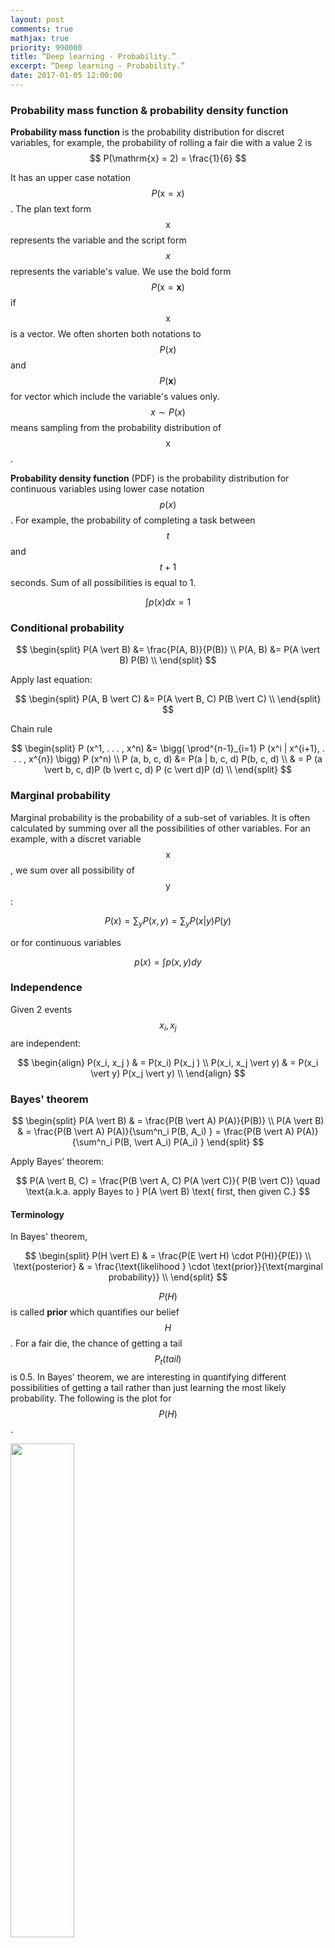 ```yaml
---
layout: post
comments: true
mathjax: true
priority: 990000
title: “Deep learning - Probability.”
excerpt: “Deep learning - Probability.”
date: 2017-01-05 12:00:00
---
```



### Probability mass function & probability density function

**Probability mass function** is the probability distribution for discret variables, for example, the probability of rolling a fair die with a value 2 is $$ P(\mathrm{x} = 2) = \frac{1}{6} $$

It has an upper case notation $$P(\mathrm{x} = x)$$. The plan text form $$\mathrm{x}$$ represents the variable and the script form $$x$$ represents the variable's value. We use the bold form $$P(\boldsymbol{\mathrm{x}} = \boldsymbol{x})$$ if $$\boldsymbol{\mathrm{x}}$$ is a vector. We often shorten both notations to $$P(x)$$ and $$P(\boldsymbol{x})$$ for vector which include the variable's values only. $$x \sim P(x) $$ means sampling from the probability distribution of $$\mathrm{x}$$.

**Probability density function** (PDF) is the probability distribution for continuous variables using lower case notation $$p(x)$$. For example, the probability of completing a task between $$t$$ and $$t+1$$ seconds. Sum of all possibilities is equal to 1.

$$
\int p(x)dx = 1
$$

### Conditional probability

$$
\begin{split}
P(A \vert B) &= \frac{P(A, B)}{P(B)} \\
P(A, B) &= P(A \vert B) P(B) \\
\end{split}
$$

Apply last equation:

$$
\begin{split}
P(A, B \vert C) &= P(A \vert B, C) P(B \vert C) \\ 
\end{split}
$$

Chain rule

$$
\begin{split}
P (x^1, . . . , x^n) &= \bigg( \prod^{n-1}_{i=1} P (x^i | x^{i+1}, . . . , x^{n}) \bigg) P (x^n)  \\
P (a, b, c, d) &= P(a | b, c, d) P(b, c, d) \\
& = P (a \vert b, c, d)P (b \vert c, d) P (c \vert d)P (d) \\
\end{split}
$$

### Marginal probability

Marginal probability is the probability of a sub-set of variables. It is often calculated by summing over all the possibilities of other variables. For an example, with a discret variable $$\mathrm{x}$$, we sum over all possibility of $$\mathrm{y}$$:

$$
P(x) = \sum_y P(x, y) = \sum_y P(x | y) P(y)
$$

or for continuous variables

$$
p(x) = \int p(x, y)dy
$$ 

### Independence

Given 2 events $$ x_i, x_j $$ are independent:

$$
\begin{align} 
P(x_i, x_j ) & = P(x_i) P(x_j ) \\
P(x_i, x_j \vert y) & = P(x_i \vert y) P(x_j \vert y) \\
\end{align} 
$$

### Bayes' theorem

$$
\begin{split}
P(A \vert B) & = \frac{P(B \vert A) P(A)}{P(B)} \\
P(A \vert B) & = \frac{P(B \vert A) P(A)}{\sum^n_i P(B, A_i) } = \frac{P(B \vert A) P(A)}{\sum^n_i P(B, \vert A_i) P(A_i) }
\end{split}
$$

Apply Bayes' theorem:

$$
P(A \vert B, C) = \frac{P(B \vert A, C) P(A \vert C)}{ P(B \vert C)} \quad \text{a.k.a. apply Bayes to } P(A \vert B) \text{ first, then given C.}
$$

#### Terminology

In Bayes' theorem,

$$
\begin{split}
P(H \vert E) & = \frac{P(E \vert H) \cdot P(H)}{P(E)} \\
\text{posterior} & = \frac{\text{likelihood } \cdot \text{prior}}{\text{marginal probability}} \\
\end{split}
$$


$$P(H)$$ is called **prior** which quantifies our belief $$H$$. For a fair die, the chance of getting a tail $$P_t(tail)$$ is 0.5. In Bayes' theorem, we are interesting in quantifying different possibilities of getting a tail rather than just learning the most likely probability. The following is the plot for $$P(H)$$. 

<div class="imgcap">
<img src="/assets/ml/ggg3.jpg" style="border:none;width:45%">
</div>

$$P(H=0.6)$$ means what is the probability of finding the coin has a 0.6 chance of getting a tail. Of course, it is much lower than $$P(H=0.5)$$ if the coin is fair. We can use previous knowledge (including previous data) or assumption to define the prior at the beginning. $$P(E \vert H)$$ is the **likelihood** of the observed data $$E$$ (say, 2 tails in the next 2 trails) given the belief. For example, for $$H=0.6$$, the likelihood of seeing 2 tails are $$0.6 \times 0.6$$. As suspected, we are dealing with a series of probabilities rather than one single value. However, with the beta function (detailed later), it can be done easily. The **posterior** $$P(H \vert E)$$ is the updated belief using Bayes' theorem after taking the observed data into account.  

<div class="imgcap">
<img src="/assets/ml/ggg4.png" style="border:none;width:45%">
</div>

When the next round of sample data is available, we can apply the Bayes' theorem again with the prior replaced by the last posterior. Bayes' theorem works better than simple frequency calculation in particular the sampling error can be high when sampling size is small at the beginning. 

As indicated by the naming, the observed data $$E$$ is also called evidence and the belief $$H$$ is also called hypothesis.

### Naive Bayes' theorem

Naive Bayes' theorem assume $$ x_i$$ and $$x_j$$ are independent. i.e.
$$
\begin{align} 
P(x_i, x_j \vert y) & = P(x_i \vert y) P(x_j \vert y) \\
\end{align} 
$$

$$
\begin{split}
P(y \vert x_1, x_2, \cdots , x_n) & = \frac{P(x_1, x_2, \cdots , x_n \vert y) P(y)}{P(x_1, x_2, \cdots , x_n)} \\
& = \frac{P(x_1 \vert y) P(x_2 \vert y) \cdots  P(x_n \vert y) P(y)}{P(x_1, x_2, \cdots , x_n)} \\
& \propto P(x_1 \vert y) P(x_2 \vert y) \cdots  P(x_n \vert y) P(y) \\
\end{split}
$$

We often ignore the marginal property (the denominator) in Naive Bayes theorem because it is a constant. We usually compare calculated values rather than finding the absolute values. In particular, $$P(x_1, x_2, \cdots , x_n)$$ may be too hard to find in some problems.

### Expectation

The definition of expectation for discret variables:

$$
\mathbb{E}_{x \sim P} [f(x)] = \sum_x P(x)f(x)
$$

Can be shorten as:

$$
\mathbf{E}_{x} [f(x)]
$$

For continuous variables:

$$
\mathbf{E}_{x \sim P} [f(x)] = \int p(x)f(x)dx
$$

Properties:

$$
\mathbb{E}_{x} [\alpha f(x) + \beta g(x)] = \alpha \mathbb{E}_{x} [f(x)] + \beta \mathbb{E}_{x} [g(x)]
$$

### Variance and covariance

$$
\begin{split}
Var(f(x)) & = \mathbb{E} [(f(x) − \mathbb{E}[f(x)])^2] \\
Cov(f(x), g(y)) & = \mathbb{E} \Big[\big(f(x) − \mathbb{E} [f(x)]\big) \big( g(y) − \mathbb{E} [g(y)] \big)\Big] \\
Cov(x_i, x_i) & = Var(x_i) \\
\end{split}
$$

Covariance measures how variables are related. If covariance is high, data tend to take on relatively high (or low) values simultaneously. If they are negative, the tends to take the opposite values simultaneously. If it is zero, they are linearly independent.

### Gaussian distribution/Normal distribution

<div class="imgcap">
<img src="/assets/gm/g0.png" style="border:none;width:80%">
</div>

$$
\mathcal{N}(x;μ, σ^2) = \frac{1}{\sigma\sqrt{2\pi}}e^{-(x - \mu)^{2}/2\sigma^{2} } 
$$

$$
x \sim \mathcal{N}{\left(\mu ,\sigma^2 \right)}
$$

$$\mathcal{N}{\left(\mu=0 ,\sigma^2=1 \right)}$$ is called **standard normal distribution**.

The PDF of a multivariate Gaussian distribution is defined as:

<div class="imgcap">
<img src="/assets/gm/g1.png" style="border:none;width:70%">
</div>

$$
\Sigma = \begin{pmatrix}
    E[(x_{1} - \mu_{1})(x_{1} - \mu_{1})] & E[(x_{1} - \mu_{1})(x_{2} - \mu_{2})] & \dots  & E[(x_{1} - \mu_{1})(x_{p} - \mu_{p})] \\
    E[(x_{2} - \mu_{2})(x_{1} - \mu_{1})] & E[(x_{2} - \mu_{2})(x_{2} - \mu_{2})] & \dots  & E[(x_{2} - \mu_{2})(x_{p} - \mu_{p})] \\
    \vdots & \vdots & \ddots & \vdots \\
    E[(x_{p} - \mu_{p})(x_{1} - \mu_{1})] & E[(x_{p} - \mu_{p})(x_{2} - \mu_{2})] & \dots  & E[(x_{n} - \mu_{p})(x_{p} - \mu_{p})]
\end{pmatrix}
$$

### Bernoulli distributions

<div class="imgcap">
<img src="/assets/ml/bplot.jpg" style="border:none;width:50%">
</div>

Source: wikipedia

$$
\begin{split}
P(\mathrm{x}=1) &= \phi \\
P(\mathrm{x}=0) &= 1 - \phi \\
\mathbf{E}_x[x] & = \phi \\
Var_x (x) & = \phi (1 - \phi) \\
\end{split}
$$

### Binomial distributions

$$
P(x;p,n) = \left( \begin{array}{c} n \\ x \end{array} \right) p^{x}(1 - p)^{n-x}
$$
 
<div class="imgcap">
<img src="/assets/ml/bdist.png" style="border:none;width:50%">
</div>
Source: wikipedia

The Gaussian distribution is the limiting case for the binomial distribution with:

$$
\begin{split}
\mu & = n p \\
\sigma^2 & = n p (1-p) 
\end{split}
$$

### Poisson Distribution

Assuming a rare event with an event rate $$\lambda$$, the probability of observing x events within an interval $$t$$ is:

$$
P(x) = \frac{e^{-\lambda t} (\lambda t)^x}{x!}
$$

Example: If there were 2 earthquakes per 10 years, what is the chance of having 3 earth quakes in 20 years.

$$
\begin{split}
\lambda t & = 2 \cdot (\frac{20}{10}) = 4 \\
P(x) & = \frac{e^{-\lambda t} (\lambda t)^x}{x!} \\
P(3) & = \frac{e^{-4} \cdot 4^3}{3!}
\end{split}
$$

Given:

$$
\begin{split}
prob. & = p  = \frac{v}{N}  \\
P(x \vert N, p) & = \frac{N!}{x! (N-x)!} p^x(1-p)^{N-x} \\
\end{split}
$$

Proof:

$$
\begin{split}
P(x \vert v) & = \lim_{N\to\infty} P(x|N, v) \\
&= \lim_{N\to\infty} \frac{N!}{x! (N-x)!} (\frac{v}{N})^x(1-\frac{v}{N})^{N-x} \\
&= \lim_{N\to\infty} \frac{N(N-1)\cdots(N-x+1)}{N^x} \frac{v^x}{x!}(1-\frac{v}{N})^N(1-\frac{v}{N})^{-x} \\
&= 1 \cdot \frac{v^x}{x!} \cdot e^{-v} \cdot 1 & \text{Given } v \ll N \\
&= \frac{e^{-v} v^x }{x!}   \\
&= \frac{e^{-\lambda t} (\lambda t)^x }{x!}   & \text{Given }  v = \lambda t \\\\ 
\end{split}
$$

### Beta distribution

The definition of a beta distribution is:

$$
\begin{align} 
P(\theta \vert a, b) = \frac{\theta^{a-1} (1-\theta)^{b-1}} {B(a, b)} 
\end{align}
$$

where $$a$$ and $$b$$ are parameters for the beta distribution.

For discret variable, the beta function $$B$$ is defined as:

$$
\begin{align} 
B(a, b) & = \frac{\Gamma(a) \Gamma(b)} {\Gamma(a + b)} \\
\Gamma(a) & = (a-1)!
\end{align}
$$

For continuos variable, the beta function is:

$$
\begin{align} 
B(a, b) = \int^1_0 \theta^{a-1} (1-\theta)^{b-1} d\theta
\end{align}
$$

For our discussion, let $$\theta$$ be the infection rate of the flu. With Bayes' theorem, we study the probabilities of different infection rates rather than just finding the most likely infection rate. The prior $$P(\theta)$$ is the belief on the probabilities for different infection rates. $$P(\theta=0.3) = 0.6$$ means the probability that the infection rate equals to 0.3 is 0.6. If we know nothing about this flu, we use an uniform probability distribution for $$P(\theta)$$ in Bayes' theorem and assume any infection rate is equally likely. 

We use Beta function to model our belief. We set $$a=b=1$$ in the beta distribution for an uniform probability distribution. The following plots the distribution $$P(\theta)$$:

<div class="imgcap">
<img src="/assets/ml/c1.png" style="border:none;width:20%">
</div>

Different values of $$a$$ and $$b$$ result in different probability distribution. For $$a=10, b=1$$, the probability peaks towards $$ \theta=1$$ :
<div class="imgcap">
<img src="/assets/ml/c2.png" style="border:none;width:20%">
</div>

For $$a=1, b=10$$, the probability peaks towards $$ \theta=0$$:
<div class="imgcap">
<img src="/assets/ml/c3.png" style="border:none;width:20%">
</div>

For example, we can start with some prior information about the infection rate of the flu. For example, for $$a=2, b=3$$, we set the peak around 0.35:
<div class="imgcap">
<img src="/assets/ml/c5.png" style="border:none;width:20%">
</div>

For $$a=b=0.5$$:
<div class="imgcap">
<img src="/assets/ml/c4.png" style="border:none;width:20%">
</div>


We model the likeliness $$P(data \vert \theta)$$ of our observed data given a specific infection rate with a Binomial distribution. For example, what is the possibility of seeing 4 infections (variable x) out of 10 (N) samples given the infection rate $$\theta$$.

$$
\begin{align} 
P(data \vert \theta) & = {N \choose x} \theta^{x} (1-\theta)^{N-x}
\end{align}
$$

Let's apply the Bayes theorem to calculate the posterior $$ P(\theta \vert data) $$: the probability distribution function for $$\theta$$ given the observed data. We usually remove constant terms from the equations because we can always re-normalize the graph later if needed.
 
$$
\begin{align} 
P(data \vert \theta) & \propto \theta^x(1-\theta)^{N-x} & \text{ (model with a Binomial distribution) }\\
P(\theta) & \propto \theta^{a-1} (1-\theta)^{b-1} & \text{ (model as a beta distribution) }\\
\end{align}
$$

Using Bayes' theorem:

$$
\begin{align} 
P(\theta \vert data) & = \frac{P(data \vert \theta)  P(\theta)}{P(data)} \\
& \propto P(data \vert \theta) P(\theta) \\
& \propto \theta^{a + x -1} (1-\theta)^{N + b -x -1} \\ 
& = B(a+x, N + b - x)
\end{align}
$$

We start with a Beta function for the prior and end with another Beta function as the posterior. Pior is a **conjugate prior** if the posterior is the same class of function as the prior. As shown below, this helps us to calculate the posterior much easier.

We start with the uniformed distributed prior $$P(\theta) = B(1, 1)$$ assuming we have no prior knowledge on the infection rate. $$\theta$$ is equally likely for any values between [0, 1]. 

<div class="imgcap">
<img src="/assets/ml/c1.png" style="border:none;width:20%">
</div>

For the first set of sample, we have 3 infections our of a sample of 10. ($$ N=10, x=3 $$) The posterior will be $$B(1+3, 10 + 1 - 3) = B(4, 8)$$ which has a peak at 0.3. Even assuming no prior knowledge (an uniform distribution), Bayes' theorem arrives with a posterior peaks at the maximum likeliness estimation (0.3) from the first sample data.

<div class="imgcap">
<img src="/assets/ml/b11.png" style="border:none;width:20%">
</div>

Just for discussion, we can start with a biased prior $$B(10, 1)$$ which peak at 100% infection:

<div class="imgcap">
<img src="/assets/ml/c2.png" style="border:none;width:20%">
</div>

The observed sample ($$ N=10, x=3 $$) will produce the posterior:

$$B(a+x, N + b - x) = B(10+3, 10 + 1 - 3) = B(13, 8)$$ with $$\theta$$ peak at 0.62.

<div class="imgcap">
<img src="/assets/ml/b12.png" style="border:none;width:20%">
</div>

Let's say a second set of samples came in 1 week later with $$ N=100, x=30$$. We can update the posterior again. 

$$B(10+30, 100 + 1 - 30) = B(40, 71)$$

As shown, the posterior's peak moves closer to the maximum likeliness to correct the previous bias.

<div class="imgcap">
<img src="/assets/ml/b13.png" style="border:none;width:20%">
</div>

When we enter a new flu season, our new sampling size for the new Flu strain is small. The sampling error can be large if we just use this small sampling data to compute the infection rate. Instead, we use prior knowledge (the last 12 months data) to compute a prior for the infection rate. Then we use Bayes theorem with the prior and the likeliness to compute the posterior probability. When data size is small, the posterior rely more on the prior but once the sampling size increases, it re-adjusts itself to the new sample data. Hence, Bayes theorem can give better prediction.

### Dirac distribution

Dirac distribution models a distribution with value sharply located at $$\mu$$.
 
<div class="imgcap">
<img src="/assets/ml/dirac.jpg" style="border:none;width:20%">
</div>

$$
p(x) = \delta(x - \mu) 
$$

### Exponential and Laplace distribution

Both exponential and Laplace distribution have a sharp point at 0 which is sometimes used for machine learning.

Exponential distribution:
<div class="imgcap">
<img src="/assets/ml/eexp.png" style="border:none;width:40%">
</div>

(Source wikipedia)

$$
p(x;\lambda)=
\begin{cases}
\lambda e^{- \lambda x} & x ≥ 0 \\
0 & x < 0 \\
\end{cases}
$$

Laplace distribution:

<div class="imgcap">
<img src="/assets/ml/eexp2.png" style="border:none;width:40%">
</div>

$$
Laplace(x; µ, γ) = \frac{1}{2γ} e^{− \frac{\vert x − µ\vert}{γ} }
$$

### Terms

#### Frequentist probability

Frequentist probability is the frequency of events after many trials. For example, if we get 48 tails in flipping a coin 100 times, we say the probability of tail is $$\frac{48}{100}$$. Frequentist probability is prone to sampling errors in small data size. We think bayesian probability based on Bayes' theorem gives us better quality information in quantify a belief (probability) with observed data.
